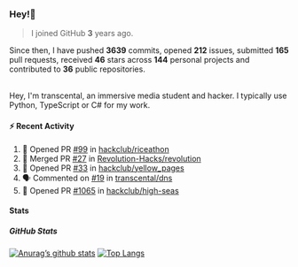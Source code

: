 ### Hey!👋
<!-- [![Banner](banner.png)](https://dillonb07.is-a.dev) -->


> I joined GitHub **3** years ago.

Since then, I have pushed **3639** commits, opened **212** issues, submitted **165** pull requests, received **46** stars across **144** personal projects and contributed to **36** public repositories.

<br>
Hey, I'm transcental, an immersive media student and hacker. I typically use Python, TypeScript or C# for my work.

<br>

#### :zap: Recent Activity

<!--START_SECTION:activity-->
1. 💪 Opened PR [#99](https://github.com/hackclub/riceathon/pull/99) in [hackclub/riceathon](https://github.com/hackclub/riceathon)
2. 🎉 Merged PR [#27](https://github.com/Revolution-Hacks/revolution/pull/27) in [Revolution-Hacks/revolution](https://github.com/Revolution-Hacks/revolution)
3. 💪 Opened PR [#33](https://github.com/hackclub/yellow_pages/pull/33) in [hackclub/yellow_pages](https://github.com/hackclub/yellow_pages)
4. 🗣 Commented on [#19](https://github.com/transcental/dns/pull/19#issuecomment-2572784331) in [transcental/dns](https://github.com/transcental/dns)
5. 💪 Opened PR [#1065](https://github.com/hackclub/high-seas/pull/1065) in [hackclub/high-seas](https://github.com/hackclub/high-seas)
<!--END_SECTION:activity-->

#### Stats

##### GitHub Stats
[![Anurag’s github stats](https://github-readme-stats.vercel.app/api?username=transcental&show_icons=true&theme=radical)](https://github.com/transcental)
[![Top Langs](https://github-readme-stats.vercel.app/api/top-langs/?username=transcental&layout=compact&theme=radical)](https://github.com/transcental)
